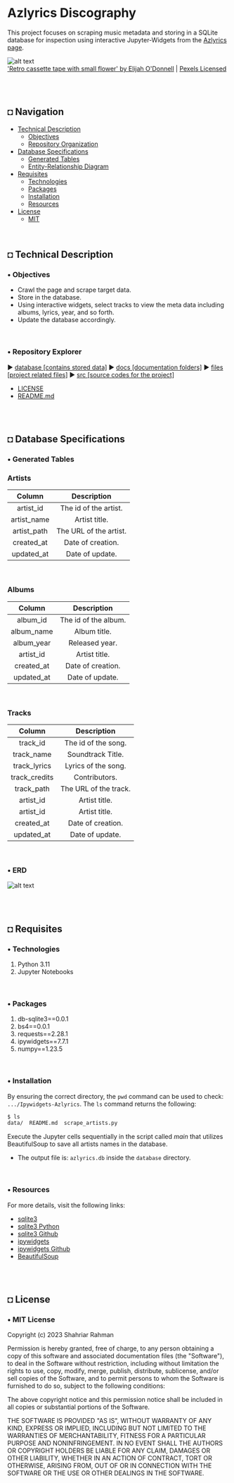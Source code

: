 # Azlyrics Discography
This project focuses on scraping music metadata and storing in a SQLite database for inspection using interactive Jupyter-Widgets from the [Azlyrics page](https://azlyrics.com/).

![alt text](https://github.com/shahriar-rahman/Ipywidgets-Azlyrics/blob/master/files/img/bg.jpg)\
['Retro cassette tape with small flower' by Elijah O'Donnell](https://www.pexels.com/photo/retro-cassette-tape-with-small-flower-5588391/)  |  [Pexels Licensed](https://www.pexels.com/)

</br></br>

## ◘ Navigation
- [Technical Description](#-technical-description)
  - [Objectives](#-objectives)
  - [Repository Organization](#-repository-organization)
- [Database Specifications](#-database-specifications)
  - [Generated Tables](#-generated-tables)
  - [Entity-Relationship Diagram](#-erd)
- [Requisites](#-requisites)
  - [Technologies](#-technologies)
  - [Packages](#-packages)
  - [Installation](#-installation)
  - [Resources](#-resources)
- [License](#-license)
  - [MIT](#-mit-license)
  
</br>

## ◘ Technical Description

### • Objectives
* Crawl the page and scrape target data.
* Store in the database.
* Using interactive widgets, select tracks to view the meta data including albums, lyrics, year, and so forth.
* Update the database accordingly.

</br>

### • Repository Explorer
►  [database [contains stored data]](./database)
►  [docs [documentation folders]](./docs)
►  [files [project related files]](./files)
►  [src [source codes for the project]](./src)
- [LICENSE](./LICENSE)
- [README.md](./README.md)

</br></br>

## ◘ Database Specifications
### • Generated Tables
### Artists
| Column | Description |
| :-: | :-: |
| artist_id | The id of the artist. |
| artist_name | Artist title. |
| artist_path | The URL of the artist. |
| created_at | Date of creation. |
| updated_at | Date of update. |

</br>

### Albums
|Column|Description|
| :-: | :-: |
| album_id | The id of the album. |
| album_name | Album title. |
| album_year | Released year. |
| artist_id | Artist title. |
| created_at | Date of creation. |
| updated_at | Date of update. |

</br>

### Tracks
|Column|Description|
| :-: | :-: |
| track_id | The id of the song. |
| track_name | Soundtrack Title. |
| track_lyrics | Lyrics of the song. |
| track_credits | Contributors. |
| track_path | The URL of the track. |
| artist_id | Artist title. |
| artist_id | Artist title. |
| created_at | Date of creation. |
| updated_at | Date of update. |

</br>

### • ERD
![alt text](https://github.com/shahriar-rahman/Ipywidgets-Azlyrics/blob/master/files/ERD/ERD_azlyrics.png)


</br></br>

## ◘ Requisites

### • Technologies
1. Python 3.11
2. Jupyter Notebooks

<br/>

### • Packages
1. db-sqlite3==0.0.1
2. bs4==0.0.1
3. requests==2.28.1
4. ipywidgets==7.7.1
5. numpy==1.23.5

</br>

### • Installation
By ensuring the correct directory, the `pwd` command can be used to check: `.../Ipywidgets-Azlyrics`.
The `ls` command returns the following:

```bash
$ ls                          
data/  README.md  scrape_artists.py                
```

Execute the Jupyter cells sequentially in the script called *main* that utilizes BeautifulSoup to save all artists names in the database.
   * The output file is: `azlyrics.db` inside the `database` directory.

</br>

### • Resources
For more details, visit the following links:
* [sqlite3](https://www.sqlite.org/index.html)
* [sqlite3 Python](https://docs.python.org/3/library/sqlite3.html)
* [sqlite3 Github](https://github.com/sqlite/sqlite)
* [ipywidgets](https://ipywidgets.readthedocs.io/en/stable/)
* [ipywidgets Github](https://github.com/jupyter-widgets/ipywidgets)
* [BeautifulSoup](https://pypi.org/project/beautifulsoup4/)

<br/><br/>

## ◘ License
### • MIT License
Copyright (c) 2023 Shahriar Rahman

Permission is hereby granted, free of charge, to any person obtaining a copy of this software and associated documentation files (the "Software"), to deal in the Software without restriction, including without limitation the rights to use, copy, modify, merge, publish, distribute, sublicense, and/or sell copies of the Software, and to permit persons to whom the Software is furnished to do so, subject to the following conditions:

The above copyright notice and this permission notice shall be included in all copies or substantial portions of the Software.

THE SOFTWARE IS PROVIDED "AS IS", WITHOUT WARRANTY OF ANY KIND, EXPRESS OR IMPLIED, INCLUDING BUT NOT LIMITED TO THE WARRANTIES OF MERCHANTABILITY, FITNESS FOR A PARTICULAR PURPOSE AND NONINFRINGEMENT. IN NO EVENT SHALL THE AUTHORS OR COPYRIGHT HOLDERS BE LIABLE FOR ANY CLAIM, DAMAGES OR OTHER LIABILITY, WHETHER IN AN ACTION OF CONTRACT, TORT OR OTHERWISE, ARISING FROM, OUT OF OR IN CONNECTION WITH THE SOFTWARE OR THE USE OR OTHER DEALINGS IN THE SOFTWARE.
</br>

</br>
